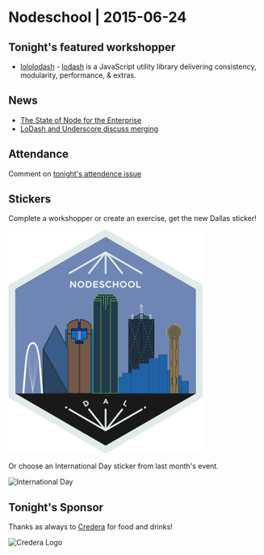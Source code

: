 # Nodeschool | 2015-06-24

## Tonight's featured workshopper

- [lololodash](https://github.com/mdunisch/lololodash) -
  [lodash](https://lodash.com/) is a JavaScript utility library
  delivering consistency, modularity, performance, & extras.

## News

- [The State of Node for the Enterprise](http://marketing.nodesource.com/acton/fs/blocks/showLandingPage/a/15680/p/p-0012/t/page/fm/5)
- [LoDash and Underscore discuss merging](http://www.infoq.com/news/2015/05/underscore-lodash-merging)

## Attendance

Comment on [tonight's attendence issue](https://github.com/nodeschool/dallas/issues/53)

## Stickers

Complete a workshopper or create an exercise, get the new Dallas sticker!

![Nodeschool Dallas](images/nodeschool-dallas-skyline.png)

Or choose an International Day sticker from last month's event.

![International Day](images/international-day.png)

## Tonight's Sponsor

Thanks as always to [Credera](http://www.credera.com) for food and drinks!

![Credera Logo](images/credera-logo-new.png)
